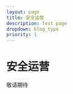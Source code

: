 ```yaml
---
layout: page
title: 安全运营
description: Test page
dropdown: blog_type
priority: 1
---
```


# 安全运营
敬请期待